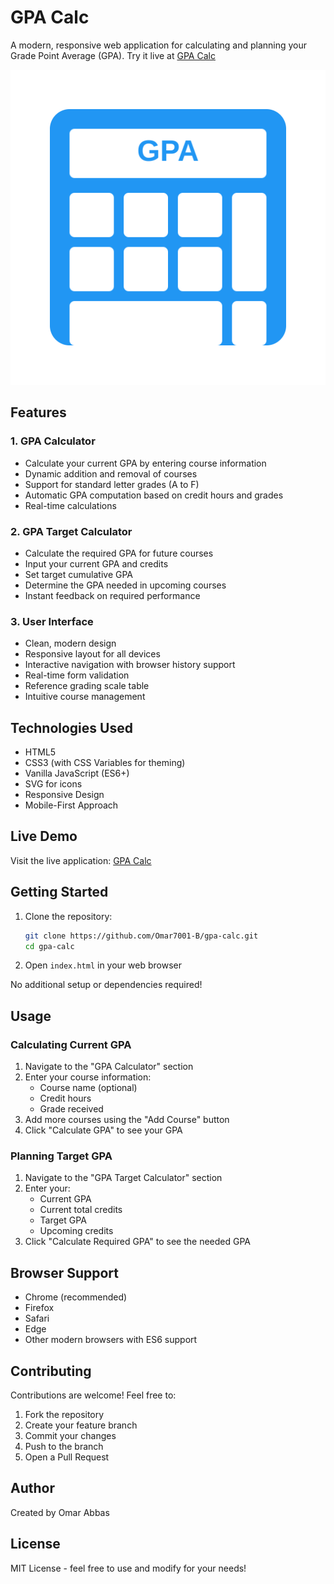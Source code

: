 # GPA Calc

A modern, responsive web application for calculating and planning your Grade Point Average (GPA). Try it live at [GPA Calc](https://omar7001-b.github.io/gpa-calc/)

![GPA Calculator Preview](assets/icon.svg)

## Features

### 1. GPA Calculator
- Calculate your current GPA by entering course information
- Dynamic addition and removal of courses
- Support for standard letter grades (A to F)
- Automatic GPA computation based on credit hours and grades
- Real-time calculations

### 2. GPA Target Calculator
- Calculate the required GPA for future courses
- Input your current GPA and credits
- Set target cumulative GPA
- Determine the GPA needed in upcoming courses
- Instant feedback on required performance

### 3. User Interface
- Clean, modern design
- Responsive layout for all devices
- Interactive navigation with browser history support
- Real-time form validation
- Reference grading scale table
- Intuitive course management

## Technologies Used
- HTML5
- CSS3 (with CSS Variables for theming)
- Vanilla JavaScript (ES6+)
- SVG for icons
- Responsive Design
- Mobile-First Approach

## Live Demo
Visit the live application: [GPA Calc](https://omar7001-b.github.io/gpa-calc/)

## Getting Started

1. Clone the repository:

    ```bash
    git clone https://github.com/Omar7001-B/gpa-calc.git
    cd gpa-calc
    ```

2. Open `index.html` in your web browser

No additional setup or dependencies required!

## Usage

### Calculating Current GPA
1. Navigate to the "GPA Calculator" section
2. Enter your course information:
   - Course name (optional)
   - Credit hours
   - Grade received
3. Add more courses using the "Add Course" button
4. Click "Calculate GPA" to see your GPA

### Planning Target GPA
1. Navigate to the "GPA Target Calculator" section
2. Enter your:
   - Current GPA
   - Current total credits
   - Target GPA
   - Upcoming credits
3. Click "Calculate Required GPA" to see the needed GPA

## Browser Support
- Chrome (recommended)
- Firefox
- Safari
- Edge
- Other modern browsers with ES6 support

## Contributing
Contributions are welcome! Feel free to:
1. Fork the repository
2. Create your feature branch
3. Commit your changes
4. Push to the branch
5. Open a Pull Request

## Author
Created by Omar Abbas

## License
MIT License - feel free to use and modify for your needs!

